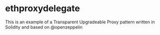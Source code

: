 # ethproxydelegate

This is an example of a Transparent Upgradeable Proxy pattern written in Solidity and based on @openzeppelin
